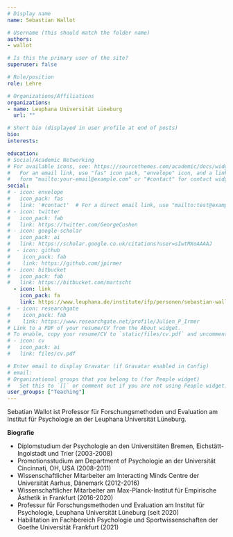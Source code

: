 ```yaml
---
# Display name
name: Sebastian Wallot

# Username (this should match the folder name)
authors:
- wallot

# Is this the primary user of the site?
superuser: false

# Role/position
role: Lehre

# Organizations/Affiliations
organizations:
- name: Leuphana Universität Lüneburg
  url: ""

# Short bio (displayed in user profile at end of posts)
bio:
interests:

education:
# Social/Academic Networking
# For available icons, see: https://sourcethemes.com/academic/docs/widgets/#icons
#   For an email link, use "fas" icon pack, "envelope" icon, and a link in the
#   form "mailto:your-email@example.com" or "#contact" for contact widget.
social:
# - icon: envelope
#   icon_pack: fas
#   link: '#contact'  # For a direct email link, use "mailto:test@example.org".
# - icon: twitter
#   icon_pack: fab
#   link: https://twitter.com/GeorgeCushen
# - icon: google-scholar
#   icon_pack: ai
#   link: https://scholar.google.co.uk/citations?user=sIwtMXoAAAAJ
#  - icon: github
#    icon_pack: fab
#    link: https://github.com/jpirmer
# - icon: bitbucket
#   icon_pack: fab
#   link: https://bitbucket.com/martscht
  - icon: link
    icon_pack: fa
    link: https://www.leuphana.de/institute/ifp/personen/sebastian-wallot.html
#  - icon: researchgate
#    icon_pack: fab
#    link: https://www.researchgate.net/profile/Julien_P_Irmer
# Link to a PDF of your resume/CV from the About widget.
# To enable, copy your resume/CV to `static/files/cv.pdf` and uncomment the lines below.
# - icon: cv
#   icon_pack: ai
#   link: files/cv.pdf

# Enter email to display Gravatar (if Gravatar enabled in Config)
# email:
# Organizational groups that you belong to (for People widget)
#   Set this to `[]` or comment out if you are not using People widget.
user_groups: ["Teaching"]
---
```


Sebatian Wallot ist Professor für Forschungsmethoden und Evaluation am Institut für Psychologie an der Leuphana Universität Lüneburg.

**Biografie**

-	Diplomstudium der Psychologie an den Universitäten Bremen, Eichstätt-Ingolstadt und Trier (2003-2008)
-	Promotionsstudium am Department of Psychologie an der Universität Cincinnati, OH, USA (2008-2011)
-	 Wissenschaftlicher Mitarbeiter am Interacting Minds Centre der Universität Aarhus, Dänemark (2012-2016)
-	Wissenschaftlicher Mitarbeiter am Max-Planck-Institut für Empirische Ästhetik in Frankfurt (2016-2020)
-	Professur für Forschungsmethoden und Evaluation am Institut für Psychologie, Leuphana Universität Lüneburg (seit 2020)
-	Habilitation im Fachbereich Psychologie und Sportwissenschaften der Goethe Universität Frankfurt (2021)


